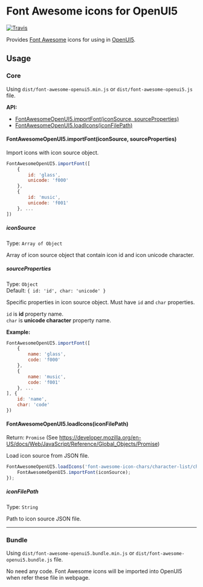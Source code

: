 # Font Awesome icons for OpenUI5
[![Travis](https://img.shields.io/travis/gluons/font-awesome-openui5.svg?style=flat-square)](https://travis-ci.org/gluons/font-awesome-openui5)

Provides [Font Awesome](http://fontawesome.io/) icons for using in [OpenUI5](http://openui5.org/).

## Usage
### Core
Using `dist/font-awesome-openui5.min.js` or `dist/font-awesome-openui5.js` file.

**API:**
 - [FontAwesomeOpenUI5.importFont(iconSource, sourceProperties)](#fontawesomeopenui5importfonticonsource-sourceproperties)
 - [FontAwesomeOpenUI5.loadIcons(iconFilePath)](#fontawesomeopenui5loadiconsiconfilepath)

#### FontAwesomeOpenUI5.importFont(iconSource, sourceProperties)
Import icons with icon source object.

```javascript
FontAwesomeOpenUI5.importFont([
	{
		id: 'glass',
		unicode: 'f000'
	},
	{
		id: 'music',
		unicode: 'f001'
	}, ...
])
```

##### iconSource
Type: `Array of Object`

Array of icon source object that contain icon id and icon unicode character.

##### sourceProperties
Type: `Object`  
Default: `{ id: 'id', char: 'unicode' }`

Specific properties in icon source object. Must have `id` and `char` properties.

`id` is **id** property name.  
`char` is **unicode character** property name.

**Example:**
```javascript
FontAwesomeOpenUI5.importFont([
	{
		name: 'glass',
		code: 'f000'
	},
	{
		name: 'music',
		code: 'f001'
	}, ...
], {
	id: 'name',
	char: 'code'
})
```

#### FontAwesomeOpenUI5.loadIcons(iconFilePath)
Return: `Promise` (See https://developer.mozilla.org/en-US/docs/Web/JavaScript/Reference/Global_Objects/Promise)

Load icon source from JSON file.

```javascript
FontAwesomeOpenUI5.loadIcons('font-awesome-icon-chars/character-list/character-list.json').then(function (iconSource) {
	FontAwesomeOpenUI5.importFont(iconSource);
});
```

##### iconFilePath
Type: `String`

Path to icon source JSON file.

---

### Bundle
Using `dist/font-awesome-openui5.bundle.min.js` or `dist/font-awesome-openui5.bundle.js` file.

No need any code. Font Awesome icons will be imported into OpenUI5 when refer these file in webpage.
